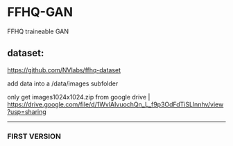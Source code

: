 # FFHQ-GAN
FFHQ traineable GAN

## dataset:
https://github.com/NVlabs/ffhq-dataset

add data into a /data/images subfolder

only get images1024x1024.zip from google drive | https://drive.google.com/file/d/1WvlAIvuochQn_L_f9p3OdFdTiSLlnnhv/view?usp=sharing

-------------------------------

### FIRST VERSION
